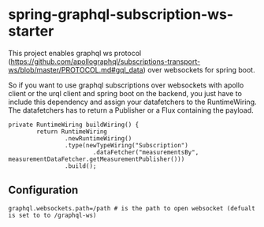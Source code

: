 
# spring-graphql-subscription-ws-starter

This project enables graphql ws protocol (https://github.com/apollographql/subscriptions-transport-ws/blob/master/PROTOCOL.md#gql_data) over websockets for spring boot.

So if you want to use graphql subscriptions over websockets with apollo client or the urql client and spring boot on the backend, 
you just have to include this dependency and assign your datafetchers to the RuntimeWiring. 
The datafetchers has to return a Publisher or a Flux containing the payload.

```
private RuntimeWiring buildWiring() {
        return RuntimeWiring
                .newRuntimeWiring()
                .type(newTypeWiring("Subscription")
                        .dataFetcher("measurementsBy", measurementDataFetcher.getMeasurementPublisher()))
                .build();
```

## Configuration
```
graphql.websockets.path=/path # is the path to open websocket (defualt is set to to /graphql-ws)
```
